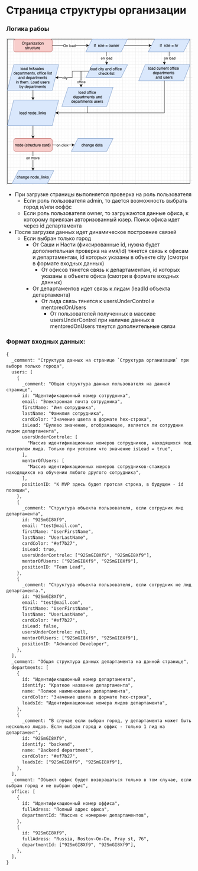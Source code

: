 # Страница структуры организации

### Логика рабоы

![img.png](img.png)

- При загрузке страницы выполняется проверка на роль пользователя
  - Если роль пользователя admin, то дается возможность выбрать город и/или ооффс
  - Если роль пользователя owner, то загружаются данные офиса, к которому привязан авторизованный юзер. Поиск офиса идет через id департамента
- После загрузки данных идет динамическое построение связей
  - Если выбран только город
    - От Саши и Насти (фиксированные id, нужна будет дополнительная проверка на имя/id) тянется связь к офисам и департаментам, id которых указаны в объекте city (смотри в формате входных данных)
      - От офисов тянется связь к департаментам, id которых указаны в объекте офиса (смотри в формате входных данных)
    - От департаментов идет связь к лидам (leadId объекта департамента)
      - От лида связь тянется к usersUnderControl и mentoredOnUsers
        - От пользователей полученных в массиве usersUnderControl при наличае данных в mentoredOnUsers тянутся дополнительные связи

### Формат входных данных:

```json5
{
  _comment: "Структура данных на странице `Структура организации` при выборе только города",
  users: [
    {
      _comment: "Общая структура данных пользователя на данной странице",
      id: "Идентификационный номер сотрудника",
      email: "Электронная почта сотрудника",
      firstName: "Имя сотрудникa",
      lastName: "Фамилия сотрудника",
      cardColor: "Значение цвета в формате hex-строка",
      isLead: "Булево значение, отображающее, является ли сотрудник лидом департамента",
      usersUnderControle: [
        "Массив идентификационных номеров сотрудников, находящихся под контролем лида. Только при условии что значение isLead = true",
      ],
      mentorOfUsers: [
        "Массив идентификационных номеров сотрудников-стажеров находящихся на обучении любого другого сотрудника",
      ],
      positionID: "К MVP здесь будет протсая строка, в будущем - id позиции",
    },
    {
      _comment: "Структура объекта пользователя, если сотрудник лид департамента",
      id: "92SmGI8Xf9",
      email: "test@mail.com",
      firstName: "UserFirstName",
      lastName: "UserLastName",
      cardColor: "#ef7b27",
      isLead: true,
      usersUnderControle: ["92SmGI8Xf9", "92SmGI8Xf9"],
      mentorOfUsers: ["92SmGI8Xf9", "92SmGI8Xf9"],
      positionID: "Team Lead",
    },
    {
      _comment: "Структура объекта пользователя, если сотрудник не лид департамента.",
      id: "92SmGI8Xf9",
      email: "test@mail.com",
      firstName: "UserFirstName",
      lastName: "UserLastName",
      cardColor: "#ef7b27",
      isLead: false,
      usersUnderControle: null,
      mentorOfUsers: ["92SmGI8Xf9", "92SmGI8Xf9"],
      positionID: "Advanced Developer",
    },
  ],
  _comment: "Общая структура данных департамента на данной странице",
  departments: [
    {
      id: "Идентификационный номер департамента",
      identify: "Краткое название департамента",
      name: "Полное наименование департамента",
      cardColor: "Значение цвета в формате hex-строка",
      leadsId: "Идентификационные номера лидов департамента",
    },
    {
      _comment: "В случае если выбран город, у департамента может быть несколько лидов. Если выбран город и оффис - только 1 лид на департамент",
      id: "92SmGI8Xf9",
      identify: "backend",
      name: "Backend department",
      cardColor: "#ef7b27",
      leadsId: ["92SmGI8Xf9", "92SmGI8Xf9"],
    },
  ],
  _comment: "Объект оффис будет возвращаться только в том случае, если выбран город и не выбран офис",
  office: [
    {
      id: "Идентификационный номер оффиса",
      fullAdress: "Полный адрес офиса",
      departmentId: "Массив с номерами департаментов",
    },
    {
      id: "92SmGI8Xf9",
      fullAdress: "Russia, Rostov-On-Do, Pray st, 76",
      departmentId: ["92SmGI8Xf9", "92SmGI8Xf9"],
    },
  ],
}
```
